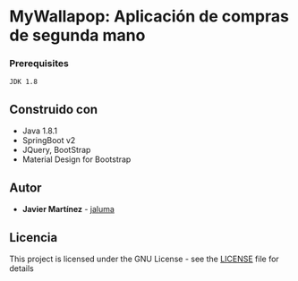 # MyWallapop: Aplicación de compras de segunda mano

### Prerequisites

```
JDK 1.8
```

## Construido con
* Java 1.8.1
* SpringBoot v2
* JQuery, BootStrap
* Material Design for Bootstrap

## Autor

* **Javier Martínez** - [jaluma](https://github.com/jaluma)

## Licencia

This project is licensed under the GNU License - see the [LICENSE](LICENSE) file for details